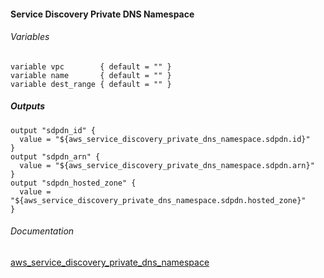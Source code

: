 #### Service Discovery Private DNS Namespace


###### Variables
```
variable vpc        { default = "" }
variable name       { default = "" }
variable dest_range { default = "" }
```

##### Outputs
```
output "sdpdn_id" {
  value = "${aws_service_discovery_private_dns_namespace.sdpdn.id}"
}
output "sdpdn_arn" {
  value = "${aws_service_discovery_private_dns_namespace.sdpdn.arn}"
}
output "sdpdn_hosted_zone" {
  value = "${aws_service_discovery_private_dns_namespace.sdpdn.hosted_zone}"
}
```

###### Documentation
[aws_service_discovery_private_dns_namespace](https://www.terraform.io/docs/providers/aws/r/service_discovery_private_dns_namespace.html)
